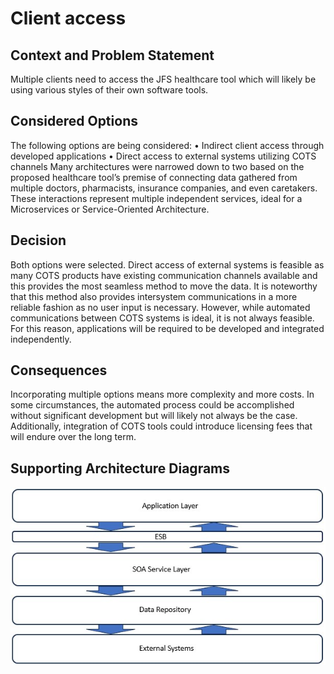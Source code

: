 Client access
=============

Context and Problem Statement
-----------------------------
Multiple clients need to access the JFS healthcare tool which will likely be using various styles of their own software tools.

Considered Options
------------------
The following options are being considered:
•	Indirect client access through developed applications
•	Direct access to external systems utilizing COTS channels
Many architectures were narrowed down to two based on the proposed healthcare tool’s premise of connecting data gathered from multiple doctors, pharmacists, insurance companies, and even caretakers. These interactions represent multiple independent services, ideal for a Microservices or Service-Oriented Architecture. 

Decision
--------
Both options were selected. Direct access of external systems is feasible as many COTS products have existing communication channels available and this provides the most seamless method to move the data. It is noteworthy that this method also provides intersystem communications in a more reliable fashion as no user input is necessary. However, while automated communications between COTS systems is ideal, it is not always feasible. For this reason, applications will be required to be developed and integrated independently. 

Consequences
------------
Incorporating multiple options means more complexity and more costs. In some circumstances, the automated process could be accomplished without significant development but will likely not always be the case. Additionally, integration of COTS tools could introduce licensing fees that will endure over the long term.

Supporting Architecture Diagrams
--------------------------------
![SE_diag](./img/adr2_diag.jpg "ADR2")
